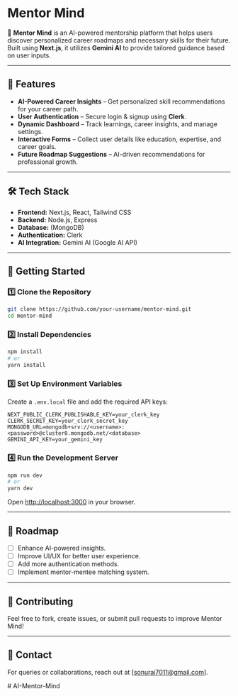 # Mentor Mind

🚀 **Mentor Mind** is an AI-powered mentorship platform that helps users discover personalized career roadmaps and necessary skills for their future. Built using **Next.js**, it utilizes **Gemini AI** to provide tailored guidance based on user inputs.

---

## 🌟 Features

- **AI-Powered Career Insights** – Get personalized skill recommendations for your career path.
- **User Authentication** – Secure login & signup using **Clerk**.
- **Dynamic Dashboard** – Track learnings, career insights, and manage settings.
- **Interactive Forms** – Collect user details like education, expertise, and career goals.
- **Future Roadmap Suggestions** – AI-driven recommendations for professional growth.

---

## 🛠️ Tech Stack

- **Frontend:** Next.js, React, Tailwind CSS
- **Backend:** Node.js, Express
- **Database:** (MongoDB)
- **Authentication:** Clerk
- **AI Integration:** Gemini AI (Google AI API)

---

## 🚀 Getting Started

### 1️⃣ Clone the Repository
```bash
git clone https://github.com/your-username/mentor-mind.git
cd mentor-mind
```

### 2️⃣ Install Dependencies
```bash
npm install
# or
yarn install
```

### 3️⃣ Set Up Environment Variables
Create a `.env.local` file and add the required API keys:
```
NEXT_PUBLIC_CLERK_PUBLISHABLE_KEY=your_clerk_key
CLERK_SECRET_KEY=your_clerk_secret_key
MONGODB_URL=mongodb+srv://<username>:<password>@cluster0.mongodb.net/<database>
GEMINI_API_KEY=your_gemini_key
```

### 4️⃣ Run the Development Server
```bash
npm run dev
# or
yarn dev
```
Open [http://localhost:3000](http://localhost:3000) in your browser.

---

## 📌 Roadmap
- [ ] Enhance AI-powered insights.
- [ ] Improve UI/UX for better user experience.
- [ ] Add more authentication methods.
- [ ] Implement mentor-mentee matching system.

---

## 🤝 Contributing
Feel free to fork, create issues, or submit pull requests to improve Mentor Mind!

---

## 💬 Contact
For queries or collaborations, reach out at [sonurai7011@gmail.com].

#   A I - M e n t o r - M i n d  
 